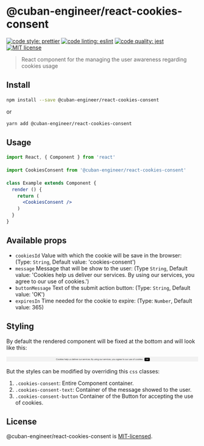 # @cuban-engineer/react-cookies-consent

[![code style: prettier](https://img.shields.io/badge/code_style-prettier-ff69b4.svg)](https://github.com/prettier/prettier)   [![code linting: eslint](https://img.shields.io/badge/lint-eslint-blue.svg)](https://github.com/eslint/eslint)  [![code quality: jest](https://img.shields.io/badge/test-jest-ff69b4.svg)](https://facebook.github.io/jest/) [![MIT license](https://img.shields.io/badge/License-MIT-blue.svg)](https://lbesson.mit-license.org/)

> React component for the managing the user awareness regarding cookies usage

## Install

```bash
npm install --save @cuban-engineer/react-cookies-consent
```

or

```bash
yarn add @cuban-engineer/react-cookies-consent
```

## Usage

```jsx
import React, { Component } from 'react'

import CookiesConsent from '@cuban-engineer/react-cookies-consent'

class Example extends Component {
  render () {
    return (
      <CookiesConsent />
    )
  }
}
```

## Available props

* `cookiesId` Value with which the cookie will be save in the browser: (Type: `String`, Default value: 'cookies-consent')
* `message` Message that will be show to the user: (Type `String`, Default value: 'Cookies help us deliver our services. By using our services, you agree to our use of cookies.')
* `buttonMessage` Text of the submit action button: (Type: `String`, Default value: 'OK')
* `expiresIn` Time needed for the cookie to expire: (Type: `Number`, Default value: 365)

## Styling
 
 By default the rendered component will be fixed at the bottom and will look like this:
 
 ![React Cookies Consent Component](https://github.com/aleph-engineering/react-cookies-consent/blob/master/react-cookies-consent.png)
 
 But the styles can be modified by overriding this `css` classes:
 1. `.cookies-consent`: Entire Component container.
 2. `.cookies-consent-text`: Container of the message showed to the user.
 3. `.cookies-consent-button` Container of the Button for accepting the use of cookies.  

## License

@cuban-engineer/react-cookies-consent is [MIT-licensed](https://github.com/aleph-engineering/react-cookies-consent/blob/master/LICENSE).
